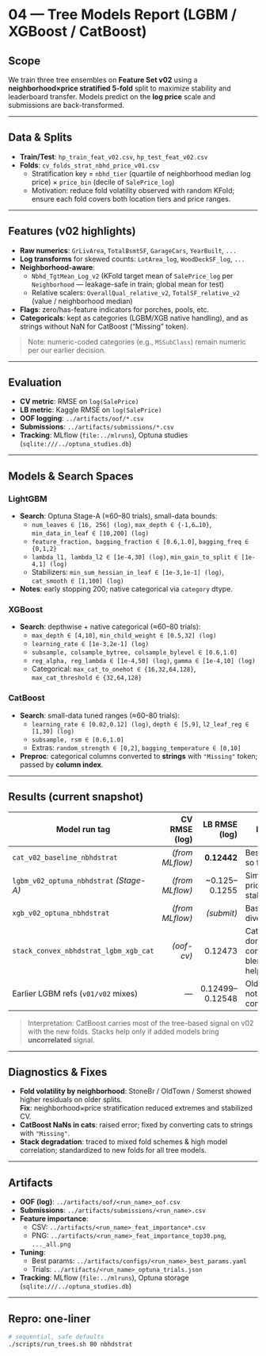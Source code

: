 # 04 — Tree Models Report (LGBM / XGBoost / CatBoost)

## Scope
We train three tree ensembles on **Feature Set v02** using a **neighborhood×price stratified 5-fold** split to maximize stability and leaderboard transfer. Models predict on the **log price** scale and submissions are back-transformed.

---

## Data & Splits
- **Train/Test**: `hp_train_feat_v02.csv`, `hp_test_feat_v02.csv`
- **Folds**: `cv_folds_strat_nbhd_price_v01.csv`  
  - Stratification key = `nbhd_tier` (quartile of neighborhood median log price) × `price_bin` (decile of `SalePrice_log`)
  - Motivation: reduce fold volatility observed with random KFold; ensure each fold covers both location tiers and price ranges.

---

## Features (v02 highlights)
- **Raw numerics**: `GrLivArea`, `TotalBsmtSF`, `GarageCars`, `YearBuilt`, `...`
- **Log transforms** for skewed counts: `LotArea_log`, `WoodDeckSF_log`, `...`
- **Neighborhood-aware**:  
  - `Nbhd_TgtMean_Log_v2` (KFold target mean of `SalePrice_log` per `Neighborhood` — leakage-safe in train; global mean for test)
  - Relative scalers: `OverallQual_relative_v2`, `TotalSF_relative_v2` (value / neighborhood median)
- **Flags**: zero/has-feature indicators for porches, pools, etc.
- **Categoricals**: kept as categories (LGBM/XGB native handling), and as strings without NaN for CatBoost (“Missing” token).

> Note: numeric-coded categories (e.g., `MSSubClass`) remain numeric per our earlier decision.

---

## Evaluation
- **CV metric**: RMSE on `log(SalePrice)`
- **LB metric**: Kaggle RMSE on `log(SalePrice)`  
- **OOF logging**: `../artifacts/oof/*.csv`  
- **Submissions**: `../artifacts/submissions/*.csv`  
- **Tracking**: MLflow (`file:../mlruns`), Optuna studies (`sqlite:///../optuna_studies.db`)

---

## Models & Search Spaces

### LightGBM
- **Search**: Optuna Stage-A (≈60–80 trials), small-data bounds:
  - `num_leaves ∈ [16, 256] (log)`, `max_depth ∈ {-1,6…10}`, `min_data_in_leaf ∈ [10,200] (log)`
  - `feature_fraction, bagging_fraction ∈ [0.6,1.0]`, `bagging_freq ∈ {0,1,2}`
  - `lambda_l1, lambda_l2 ∈ [1e-4,30] (log)`, `min_gain_to_split ∈ [1e-4,1] (log)`
  - Stabilizers: `min_sum_hessian_in_leaf ∈ [1e-3,1e-1] (log)`, `cat_smooth ∈ [1,100] (log)`
- **Notes**: early stopping 200; native categorical via `category` dtype.

### XGBoost
- **Search**: depthwise + native categorical (≈60–80 trials):
  - `max_depth ∈ [4,10]`, `min_child_weight ∈ [0.5,32] (log)`
  - `learning_rate ∈ [1e-3,2e-1] (log)`
  - `subsample, colsample_bytree, colsample_bylevel ∈ [0.6,1.0]`
  - `reg_alpha, reg_lambda ∈ [1e-4,50] (log)`, `gamma ∈ [1e-4,10] (log)`
  - Categorical: `max_cat_to_onehot ∈ {16,32,64,128}`, `max_cat_threshold ∈ {32,64,128}`

### CatBoost
- **Search**: small-data tuned ranges (≈60–80 trials):
  - `learning_rate ∈ [0.02,0.12] (log)`, `depth ∈ [5,9]`, `l2_leaf_reg ∈ [1,30] (log)`
  - `subsample, rsm ∈ [0.6,1.0]`
  - Extras: `random_strength ∈ [0,2]`, `bagging_temperature ∈ [0,10]`
- **Preproc**: categorical columns converted to **strings** with `"Missing"` token; passed by **column index**.

---

## Results (current snapshot)

| Model run tag                                | CV RMSE (log) | LB RMSE (log) | Notes |
|---|---:|---:|---|
| `cat_v02_baseline_nbhdstrat`                 | *(from MLflow)* | **0.12442** | Best single so far |
| `lgbm_v02_optuna_nbhdstrat` *(Stage-A)*      | *(from MLflow)* | ~0.125–0.1255 | Similar to prior LGBM; stable folds |
| `xgb_v02_optuna_nbhdstrat`                   | *(from MLflow)* | *(submit)* | Baseline diversity |
| `stack_convex_nbhdstrat_lgbm_xgb_cat`        | *(oof-cv)*      | 0.12473 | Cat dominates; convex blend not helpful |
| Earlier LGBM refs (`v01/v02` mixes)          | —               | 0.12499–0.12548 | Older folds; not directly comparable |

> Interpretation: CatBoost carries most of the tree-based signal on v02 with the new folds. Stacks help only if added models bring **uncorrelated** signal.

---

## Diagnostics & Fixes
- **Fold volatility by neighborhood**: StoneBr / OldTown / Somerst showed higher residuals on older splits.  
  **Fix**: neighborhood×price stratification reduced extremes and stabilized CV.
- **CatBoost NaNs in cats**: raised error; fixed by converting cats to strings with `"Missing"`.
- **Stack degradation**: traced to mixed fold schemes & high model correlation; standardized to new folds for all tree models.

---

## Artifacts
- **OOF (log)**: `../artifacts/oof/<run_name>_oof.csv`
- **Submissions**: `../artifacts/submissions/<run_name>.csv`
- **Feature importance**:
  - CSV: `../artifacts/<run_name>_feat_importance*.csv`
  - PNG: `../artifacts/<run_name>_feat_importance_top30.png`, `..._all.png`
- **Tuning**:
  - Best params: `../artifacts/configs/<run_name>_best_params.yaml`
  - Trials: `../artifacts/<run_name>_optuna_trials.json`
- **Tracking**: MLflow (`file:../mlruns`), Optuna storage (`sqlite:///../optuna_studies.db`)

---

## Repro: one-liner
```bash
# sequential, safe defaults
./scripts/run_trees.sh 80 nbhdstrat
